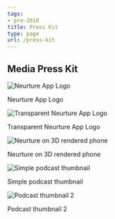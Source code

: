 ```yaml
---
tags:
- pre-2010
title: Press Kit
type: page
url: /press-kit
---
```












## Media Press Kit





















![Neurture App Logo](https://images.squarespace-cdn.com/content/v1/656e8d56424c0c6739af3e79/2bc47368-5756-48d2-885e-c268aa84491d/icon.png)





Neurture App Logo









![Transparent Neurture App Logo](https://images.squarespace-cdn.com/content/v1/656e8d56424c0c6739af3e79/5ac174e0-8143-4fe3-834e-c26f9665c047/adaptive-icon.png)





Transparent Neurture App Logo









![Neurture on 3D rendered phone](https://images.squarespace-cdn.com/content/v1/656e8d56424c0c6739af3e79/775e0999-15c5-4e42-8134-7bf69c1e5d48/iPhone+13.png)





Neurture on 3D rendered phone









![Simple podcast thumbnail](https://images.squarespace-cdn.com/content/v1/656e8d56424c0c6739af3e79/759d0189-68d4-4549-a822-282105e1926a/Frame+3.png)





Simple podcast thumbnail









![Podcast thumbnail 2](https://images.squarespace-cdn.com/content/v1/656e8d56424c0c6739af3e79/fe6a7c4e-5e56-4560-beb7-c0df42e53913/Podcast+thumbnail+2.png)





Podcast thumbnail 2














